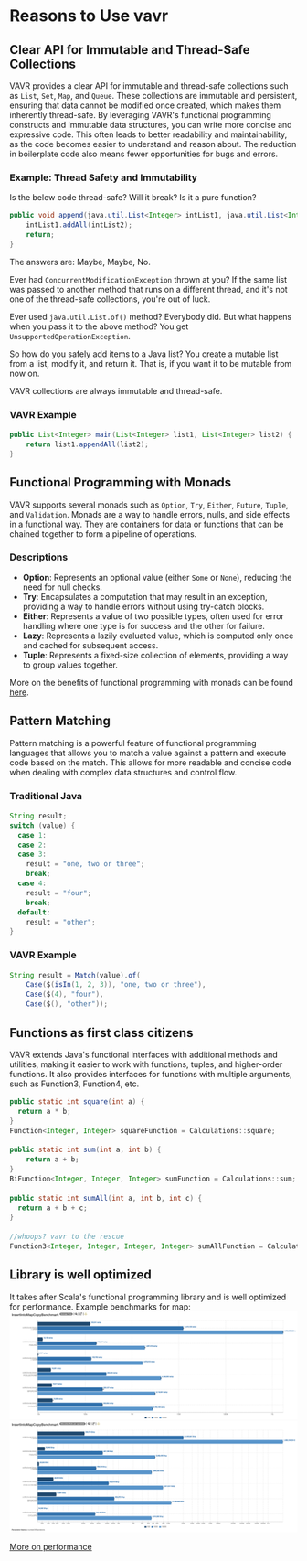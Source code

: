 # Reasons to Use vavr

## Clear API for Immutable and Thread-Safe Collections
VAVR provides a clear API for immutable and thread-safe collections such as `List`, `Set`, `Map`, and `Queue`. These collections are immutable and persistent, ensuring that data cannot be modified once created, which makes them inherently thread-safe.
By leveraging VAVR's functional programming constructs and immutable data structures, you can write more concise and expressive code. This often leads to better readability and maintainability, as the code becomes easier to understand and reason about. The reduction in boilerplate code also means fewer opportunities for bugs and errors.

### Example: Thread Safety and Immutability
Is the below code thread-safe? Will it break? Is it a pure function?
```java
public void append(java.util.List<Integer> intList1, java.util.List<Integer> intList2) {
    intList1.addAll(intList2);
    return;
}
```
The answers are: Maybe, Maybe, No.

Ever had `ConcurrentModificationException` thrown at you? If the same list was passed to another method that runs on a different thread, and it's not one of the thread-safe collections, you're out of luck.

Ever used `java.util.List.of()` method? Everybody did. But what happens when you pass it to the above method? You get `UnsupportedOperationException`.

So how do you safely add items to a Java list? You create a mutable list from a list, modify it, and return it. That is, if you want it to be mutable from now on.

VAVR collections are always immutable and thread-safe.

### VAVR Example
```java
public List<Integer> main(List<Integer> list1, List<Integer> list2) {
    return list1.appendAll(list2);
}
```

## Functional Programming with Monads
VAVR supports several monads such as `Option`, `Try`, `Either`, `Future`, `Tuple`, and `Validation`. Monads are a way to handle errors, nulls, and side effects in a functional way. They are containers for data or functions that can be chained together to form a pipeline of operations.

### Descriptions
- **Option**: Represents an optional value (either `Some` or `None`), reducing the need for null checks.
- **Try**: Encapsulates a computation that may result in an exception, providing a way to handle errors without using try-catch blocks.
- **Either**: Represents a value of two possible types, often used for error handling where one type is for success and the other for failure.
- **Lazy**: Represents a lazily evaluated value, which is computed only once and cached for subsequent access.
- **Tuple**: Represents a fixed-size collection of elements, providing a way to group values together.

More on the benefits of functional programming with monads can be found [here](https://blog.shangjiaming.com/vavr-introduction/).

## Pattern Matching
Pattern matching is a powerful feature of functional programming languages that allows you to match a value against a pattern and execute code based on the match. This allows for more readable and concise code when dealing with complex data structures and control flow.

### Traditional Java
```java
String result;
switch (value) {
  case 1:
  case 2:
  case 3:
    result = "one, two or three";
    break;
  case 4:
    result = "four";
    break;
  default:
    result = "other";
}
```

### VAVR Example
```java
String result = Match(value).of(
    Case($(isIn(1, 2, 3)), "one, two or three"),
    Case($(4), "four"),
    Case($(), "other"));
```

## Functions as first class citizens
VAVR extends Java's functional interfaces with additional methods and utilities, making it easier to work with functions, tuples, and higher-order functions.
It also provides interfaces for functions with multiple arguments, such as Function3, Function4, etc.

```java
public static int square(int a) {
  return a * b;
}
Function<Integer, Integer> squareFunction = Calculations::square;

public static int sum(int a, int b) {
    return a + b;
}
BiFunction<Integer, Integer, Integer> sumFunction = Calculations::sum;

public static int sumAll(int a, int b, int c) {
  return a + b + c;
}

//whoops? vavr to the rescue
Function3<Integer, Integer, Integer, Integer> sumAllFunction = Calculations::sumAll;
```

## Library is well optimized
It takes after Scala's functional programming library and is well optimized for performance.
Example benchmarks for map:
![Insertion](./insertion-map.png)
![Memory](./memory-map.png)

[More on performance](https://tech.ringieraxelspringer.com/blog/programming/cause-i-remember-everything-measuring-performance-of-persistent-collections-for-java/dl82jz8)
